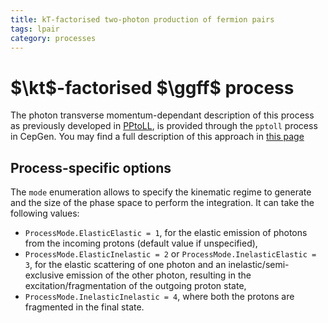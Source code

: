 ```yaml
---
title: kT-factorised two-photon production of fermion pairs
tags: lpair
category: processes
---
```


# $\kt$-factorised $\ggff$ process

The photon transverse momentum-dependant description of this process as previously developed in [PPtoLL](../bibliography#textbfk-_-mathrmtextbft-factorisation), is provided through the `pptoll` process in CepGen.
You may find a full description of this approach in [this page](../kt-factor)

## Process-specific options

The `mode` enumeration allows to specify the kinematic regime to generate and the size of the phase space to perform the integration.
It can take the following values:

- `ProcessMode.ElasticElastic = 1`, for the elastic emission of photons from the incoming protons (default value if unspecified),
- `ProcessMode.ElasticInelastic = 2` or `ProcessMode.InelasticElastic = 3`, for the elastic scattering of one photon and an inelastic/semi-exclusive emission of the other photon, resulting in the excitation/fragmentation of the outgoing proton state,
- `ProcessMode.InelasticInelastic = 4`, where both the protons are fragmented in the final state.

